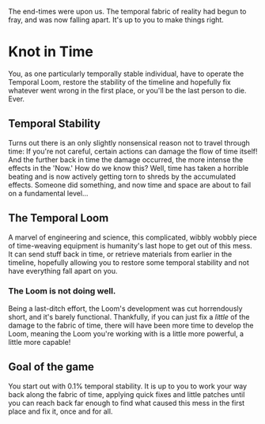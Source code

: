 The end-times were upon us. The temporal fabric of reality had begun to fray, and was now falling apart.
It's up to you to make things right.

# Knot in Time
You, as one particularly temporally stable individual, have to operate the Temporal Loom, restore the stability of the timeline and hopefully fix whatever went wrong in the first place, or you'll be the last person to die. Ever.

## Temporal Stability
Turns out there is an only slightly nonsensical reason not to travel through time: If you're not careful, certain actions can damage the flow of time itself! And the further back in time the damage occurred, the more intense the effects in the 'Now.' How do we know this? Well, time has taken a horrible beating and is now actively getting torn to shreds by the accumulated effects. Someone did something, and now time and space are about to fail on a fundamental level...

## The Temporal Loom
A marvel of engineering and science, this complicated, wibbly wobbly piece of time-weaving equipment is humanity's last hope to get out of this mess. It can send stuff back in time, or retrieve materials from earlier in the timeline, hopefully allowing you to restore some temporal stability and not have everything fall apart on you.

### The Loom is not doing well.
Being a last-ditch effort, the Loom's development was cut horrendously short, and it's barely functional. Thankfully, if you can just fix a *little* of the damage to the fabric of time, there will have been more time to develop the Loom, meaning the Loom you're working with is a little more powerful, a little more capable!

## Goal of the game
You start out with 0.1% temporal stability. It is up to you to work your way back along the fabric of time, applying quick fixes and little patches until you can reach back far enough to find what caused this mess in the first place and fix it, once and for all.